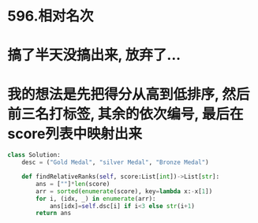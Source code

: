 # 596.相对名次

# 搞了半天没搞出来, 放弃了...
# 我的想法是先把得分从高到低排序, 然后前三名打标签, 其余的依次编号, 最后在score列表中映射出来

```Python
class Solution:
    desc = ("Gold Medal", "silver Medal", "Bronze Medal")

    def findRelativeRanks(self, score:List[int])->List[str]:
        ans = [""]*len(score)
        arr = sorted(enumerate(score), key=lambda x:-x[1])
        for i, (idx, _) in enumerate(arr):
            ans[idx]=self.dsc[i] if i<3 else str(i+1)
        return ans
```
